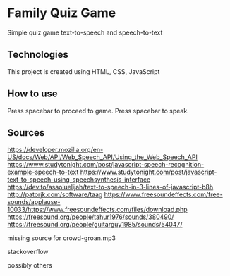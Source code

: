 #  Family Quiz Game

Simple quiz game text-to-speech and speech-to-text

## Technologies
This project is created using HTML, CSS, JavaScript

## How to use
Press spacebar to proceed to game. Press spacebar to speak. 

## Sources
https://developer.mozilla.org/en-US/docs/Web/API/Web_Speech_API/Using_the_Web_Speech_API 
https://www.studytonight.com/post/javascript-speech-recognition-example-speech-to-text
https://www.studytonight.com/post/javascript-text-to-speech-using-speechsynthesis-interface
https://dev.to/asaoluelijah/text-to-speech-in-3-lines-of-javascript-b8h
http://patorjk.com/software/taag
https://www.freesoundeffects.com/free-sounds/applause-10033/https://www.freesoundeffects.com/files/download.php 
https://freesound.org/people/tahur1976/sounds/380490/ 
https://freesound.org/people/guitarguy1985/sounds/54047/ 

missing source for crowd-groan.mp3

stackoverflow

possibly others
